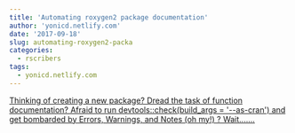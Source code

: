 ```yaml
---
title: 'Automating roxygen2 package documentation'
author: 'yonicd.netlify.com'
date: '2017-09-18'
slug: automating-roxygen2-packa
categories:
  - rscribers
tags:
  - yonicd.netlify.com
---
```


[Thinking of creating a new package? Dread the task of function documentation? Afraid to run devtools::check(build_args = '--as-cran') and get bombarded by Errors, Warnings, and Notes (oh my!) ? Wait&hellip;....<click to read more>](https://yonicd.netlify.com/post/2017-09-18-sinew/)

